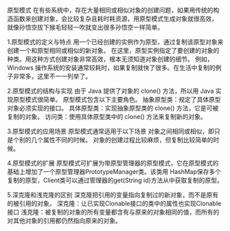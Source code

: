 原型模式
在有些系统中，存在大量相同或相似对象的创建问题，如果用传统的构造函数来创建对象，会比较复杂且耗时耗资源，用原型模式生成对象就很高效，
就像孙悟空拔下猴毛轻轻一吹就变出很多孙悟空一样简单。

1.原型模式的定义与特点
用一个已经创建的实例作为原型，通过复制该原型对象来创建一个和原型相同或相似的新对象。
在这里，原型实例指定了要创建的对象的种类。用这种方式创建对象非常高效，根本无须知道对象创建的细节。
例如，Windows 操作系统的安装通常较耗时，如果复制就快了很多。在生活中复制的例子非常多，这里不一一列举了。

2.原型模式的结构与实现
由于 Java 提供了对象的 clone() 方法，所以用 Java 实现原型模式很简单。
原型模式包含以下主要角色。
抽象原型类：规定了具体原型对象必须实现的接口。
具体原型类：实现抽象原型类的 clone() 方法，它是可被复制的对象。
访问类：使用具体原型类中的 clone() 方法来复制新的对象。

3.原型模式的应用场景
原型模式通常适用于以下场景
对象之间相同或相似，即只是个别的几个属性不同的时候。
对象的创建过程比较麻烦，但复制比较简单的时候。

4.原型模式的扩展
原型模式可扩展为带原型管理器的原型模式，它在原型模式的基础上增加了一个原型管理器PrototypeManager类。该类用
HashMap保存多个复制的原型，Client类可以通过管理器的get(String id)方法从中获取复制的原型。

5.深克隆和浅克隆的区别
深克隆把引用的变量指向复制过的新对象，而不是原有的被引用的对象。
深克隆：让已实现Clonable接口的类中的属性也实现Clonable接口
浅克隆：被复制的对象的所有变量都含有与原来的对象相同的值，而所有的对其他对象的引用都仍然指向原来的对象。